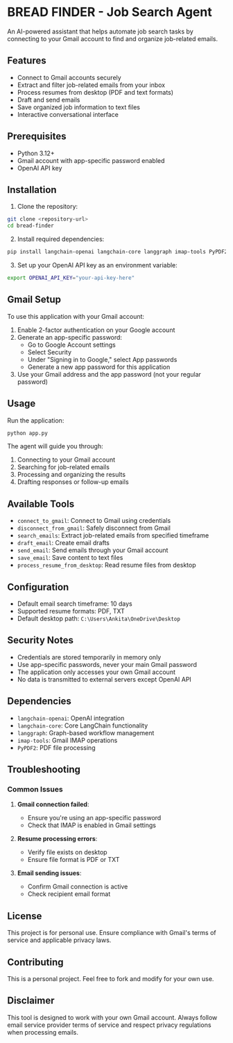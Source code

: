 # BREAD FINDER - Job Search Agent

An AI-powered assistant that helps automate job search tasks by connecting to your Gmail account to find and organize job-related emails.

## Features

- Connect to Gmail accounts securely
- Extract and filter job-related emails from your inbox
- Process resumes from desktop (PDF and text formats)
- Draft and send emails
- Save organized job information to text files
- Interactive conversational interface

## Prerequisites

- Python 3.12+
- Gmail account with app-specific password enabled
- OpenAI API key

## Installation

1. Clone the repository:
```bash
git clone <repository-url>
cd bread-finder
```

2. Install required dependencies:
```bash
pip install langchain-openai langchain-core langgraph imap-tools PyPDF2
```

3. Set up your OpenAI API key as an environment variable:
```bash
export OPENAI_API_KEY="your-api-key-here"
```

## Gmail Setup

To use this application with your Gmail account:

1. Enable 2-factor authentication on your Google account
2. Generate an app-specific password:
   - Go to Google Account settings
   - Select Security
   - Under "Signing in to Google," select App passwords
   - Generate a new app password for this application
3. Use your Gmail address and the app password (not your regular password)

## Usage

Run the application:
```bash
python app.py
```

The agent will guide you through:
1. Connecting to your Gmail account
2. Searching for job-related emails
3. Processing and organizing the results
4. Drafting responses or follow-up emails

## Available Tools

- `connect_to_gmail`: Connect to Gmail using credentials
- `disconnect_from_gmail`: Safely disconnect from Gmail
- `search_emails`: Extract job-related emails from specified timeframe
- `draft_email`: Create email drafts
- `send_email`: Send emails through your Gmail account
- `save_email`: Save content to text files
- `process_resume_from_desktop`: Read resume files from desktop


## Configuration

- Default email search timeframe: 10 days
- Supported resume formats: PDF, TXT
- Default desktop path: `C:\Users\Ankita\OneDrive\Desktop`

## Security Notes

- Credentials are stored temporarily in memory only
- Use app-specific passwords, never your main Gmail password
- The application only accesses your own Gmail account
- No data is transmitted to external servers except OpenAI API

## Dependencies

- `langchain-openai`: OpenAI integration
- `langchain-core`: Core LangChain functionality
- `langgraph`: Graph-based workflow management
- `imap-tools`: Gmail IMAP operations
- `PyPDF2`: PDF file processing

## Troubleshooting

### Common Issues

1. **Gmail connection failed**: 
   - Ensure you're using an app-specific password
   - Check that IMAP is enabled in Gmail settings

2. **Resume processing errors**:
   - Verify file exists on desktop
   - Ensure file format is PDF or TXT

3. **Email sending issues**:
   - Confirm Gmail connection is active
   - Check recipient email format

## License

This project is for personal use. Ensure compliance with Gmail's terms of service and applicable privacy laws.

## Contributing

This is a personal project. Feel free to fork and modify for your own use.

## Disclaimer

This tool is designed to work with your own Gmail account. Always follow email service provider terms of service and respect privacy regulations when processing emails.
